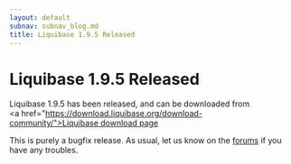 ```yaml
---
layout: default
subnav: subnav_blog.md
title: Liquibase 1.9.5 Released
---
```

# Liquibase 1.9.5 Released

Liquibase 1.9.5 has been released, and can be downloaded from <a href="https://download.liquibase.org/download-community/">Liquibase download page</a>


This is purely a bugfix release. As usual, let us know on the <a href="https://www.liquibase.org/community/index.html">forums</a> if you have any troubles.
